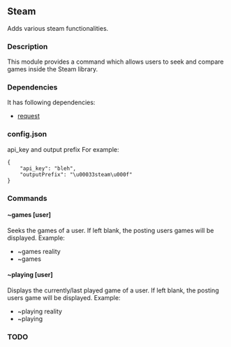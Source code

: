 ## Steam

Adds various steam functionalities.

### Description

This module provides a command which allows users to seek and compare games inside the Steam library.

### Dependencies

It has following dependencies:
+ [request](https://github.com/mikeal/request)

### config.json

api_key and output prefix
For example:
```
{
    "api_key": "bleh",
    "outputPrefix": "\u00033steam\u000f"
}
```

### Commands


#### ~games [user]
Seeks the games of a user. If left blank, the posting users games will be displayed.
Example:
+ ~games reality
+ ~games

#### ~playing [user]
Displays the currently/last played game of a user. If left blank, the posting users game will be displayed.
Example:
+ ~playing reality
+ ~playing



### TODO